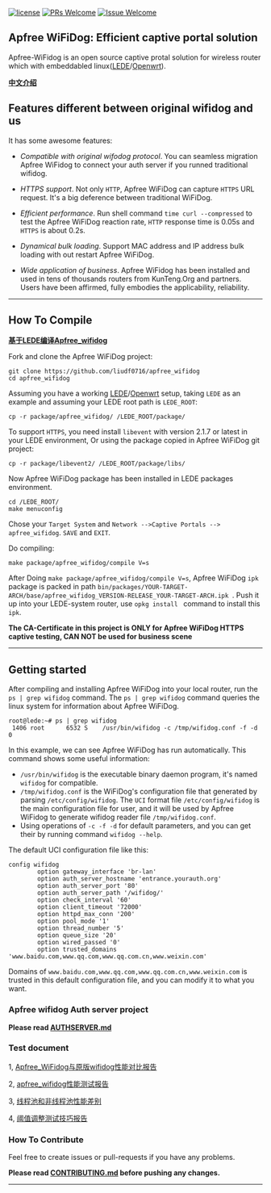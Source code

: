


[![license][1]][2]
[![PRs Welcome][3]][4]
[![Issue Welcome][5]][6]

[1]: https://img.shields.io/badge/license-GPLV3-brightgreen.svg?style=plastic
[2]: https://github.com/KunTengRom/xfrp/blob/master/LICENSE
[3]: https://img.shields.io/badge/PRs-welcome-brightgreen.svg?style=plastic
[4]: https://github.com/liudf0716/apfree_wifidog/pulls
[5]: https://img.shields.io/badge/Issues-welcome-brightgreen.svg?style=plastic
[6]: https://github.com/liudf0716/apfree_wifidog/issues/new

## Apfree WiFiDog: Efficient captive portal solution

Apfree-WiFidog is an open source captive protal solution for wireless router which with embeddabled linux([LEDE](https://github.com/lede-project/source)/[Openwrt](https://github.com/openwrt/openwrt)). 


**[中文介绍](https://github.com/liudf0716/apfree_wifidog/blob/master/README_ZH.md)**

## Features different between original wifidog and us

It has some awesome features:

* *Compatible with original wifodog protocol*. You can seamless migration Apfree WiFidog to connect your auth server if you runned traditional wifidog.

* *HTTPS support*. Not only `HTTP`, Apfree WiFiDog can capture `HTTPS` URL request. It's a big deference between traditional WiFiDog.

* *Efficient performance*. Run shell command `time curl --compressed` to test the Apfree WiFiDog reaction rate, `HTTP` response time is 0.05s and `HTTPS` is about 0.2s.

* *Dynamical bulk loading*. Support MAC address and IP address bulk loading with out restart Apfree WiFiDog.

* *Wide application of business*. Apfree WiFidog has been installed and used in tens of thousands routers from KunTeng.Org and partners. Users have been affirmed, fully embodies the applicability, reliability.


----

## How To Compile

**[基于LEDE编译Apfree_wifidog](https://github.com/liudf0716/apfree_wifidog/wiki/%E5%9F%BA%E4%BA%8ELEDE%E7%BC%96%E8%AF%91Apfree_wifidog)**

Fork and clone the Apfree WiFiDog project:

    git clone https://github.com/liudf0716/apfree_wifidog
    cd apfree_wifidog

Assuming you have a working [LEDE](https://github.com/lede-project/source)/[Openwrt](https://github.com/openwrt/openwrt) setup, taking `LEDE` as an example and assuming your LEDE root path is `LEDE_ROOT`:

	cp -r package/apfree_wifidog/ /LEDE_ROOT/package/

To support `HTTPS`, you need install `libevent` with version 2.1.7 or latest in your LEDE environment, Or using the package copied in Apfree WiFiDog git project:

    cp -r package/libevent2/ /LEDE_ROOT/package/libs/

Now Apfree WiFiDog package has been installed in LEDE packages environment.

    cd /LEDE_ROOT/
	make menuconfig

Chose your `Target System` and `Network -->Captive Portals --> apfree_wifidog`. `SAVE` and `EXIT`.

Do compiling:

```
make package/apfree_wifidog/compile V=s
```

After Doing `make package/apfree_wifidog/compile V=s`, Apfree WiFiDog `ipk` package is packed in path `bin/packages/YOUR-TARGET-ARCH/base/apfree_wifidog_VERSION-RELEASE_YOUR-TARGET-ARCH.ipk `. Push it up into your LEDE-system router, use `opkg install ` command to install this `ipk`.


**The CA-Certificate in this project is ONLY for Apfree WiFiDog HTTPS captive testing, CAN NOT be used for business scene**


--------

## Getting started

After compiling and installing Apfree WiFiDog into your local router, run the `ps | grep wifidog` command. The `ps | grep wifidog` command queries the linux system for information about Apfree WiFiDog.

```
root@lede:~# ps | grep wifidog
 1406 root      6532 S    /usr/bin/wifidog -c /tmp/wifidog.conf -f -d 0
```

In this example, we can see Apfree WiFiDog has run automatically. This command shows some useful information:

* `/usr/bin/wifidog` is the executable binary daemon program, it's named `wifidog` for compatible.
* `/tmp/wifidog.conf` is the WiFiDog's configuration file that generated by parsing `/etc/config/wifidog`. The `UCI` format file `/etc/config/wifidog` is the main configuration file for user, and it will be used by Apfree WiFidog to generate wifidog reader file `/tmp/wifidog.conf`.
* Using operations of `-c -f -d` for default parameters, and you can get their by running command `wifidog --help`.


The default UCI configuration file like this:

```
config wifidog
        option gateway_interface 'br-lan'
        option auth_server_hostname 'entrance.yourauth.org'
        option auth_server_port '80'
        option auth_server_path '/wifidog/'
        option check_interval '60'
        option client_timeout '72000'
        option httpd_max_conn '200'
        option pool_mode '1'
        option thread_number '5'
        option queue_size '20'
        option wired_passed '0'
        option trusted_domains 'www.baidu.com,www.qq.com,www.qq.com.cn,www.weixin.com'
```

Domains of `www.baidu.com,www.qq.com,www.qq.com.cn,www.weixin.com` is trusted in this default configuration file, and you can modify it to what you want.

### Apfree wifidog Auth server project

**Please read [AUTHSERVER.md](https://github.com/liudf0716/apfree_wifidog/blob/master/AUTHSERVER.md)**

### Test document

1, [Apfree_WiFidog与原版wifidog性能对比报告](https://github.com/liudf0716/apfree_wifidog/blob/master/doc/Apfree_WiFidog%E4%B8%8E%E5%8E%9F%E7%89%88wifidog%E6%80%A7%E8%83%BD%E5%AF%B9%E6%AF%94%E6%8A%A5%E5%91%8A.md)

2, [apfree_wifidog性能测试报告](https://github.com/liudf0716/apfree_wifidog/blob/master/doc/apfree%20wifidog%E7%BA%BF%E7%A8%8B%E6%B1%A0%E4%B8%8D%E5%90%8C%E9%85%8D%E7%BD%AE%E6%80%A7%E8%83%BD%E6%B5%8B%E8%AF%95%E6%8A%A5%E5%91%8A.md)

3, [线程池和非线程池性能差别](https://github.com/liudf0716/apfree_wifidog/blob/master/doc/%E7%BA%BF%E7%A8%8B%E6%B1%A0%E5%92%8C%E9%9D%9E%E7%BA%BF%E7%A8%8B%E6%B1%A0%E6%80%A7%E8%83%BD%E5%B7%AE%E5%88%AB.md)

4, [阈值调整测试技巧报告](https://github.com/liudf0716/apfree_wifidog/blob/master/doc/%E9%98%88%E5%80%BC%E8%B0%83%E6%95%B4%E6%B5%8B%E8%AF%95%E6%8A%80%E5%B7%A7%E6%8A%A5%E5%91%8A.md)

### How To Contribute

Feel free to create issues or pull-requests if you have any problems.

**Please read [CONTRIBUTING.md](https://github.com/liudf0716/apfree_wifidog/blob/master/CONTRIBUTING.md) before pushing any changes.**



---


